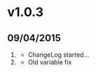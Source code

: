 # v1.0.3
## 09/04/2015

1. [](#new)
    * ChangeLog started...
1. [](#bugfix)
    * Old variable fix

